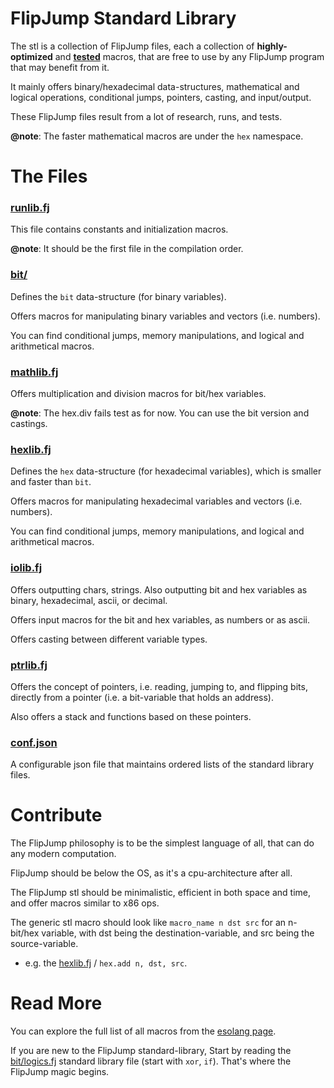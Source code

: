 # FlipJump Standard Library

The stl is a collection of FlipJump files, each a collection of **highly-optimized** and **[tested](../tests)** macros, that are free to use by any FlipJump program that may benefit from it.

It mainly offers binary/hexadecimal data-structures, mathematical and logical operations, conditional jumps, pointers, casting, and input/output.

These FlipJump files result from a lot of research, runs, and tests. 

**@note**: The faster mathematical macros are under the `hex` namespace.


# The Files

### [runlib.fj](runlib.fj)
This file contains constants and initialization macros.

**@note**: It should be the first file in the compilation order.

### [bit/](bit/)
Defines the `bit` data-structure (for binary variables).

Offers macros for manipulating binary variables and vectors (i.e. numbers).

You can find conditional jumps, memory manipulations, and logical and arithmetical macros. 

### [mathlib.fj](mathlib.fj)
Offers multiplication and division macros for bit/hex variables.

**@note**: The hex.div fails test as for now. You can use the bit version and castings.

### [hexlib.fj](hexlib.fj)
Defines the `hex` data-structure (for hexadecimal variables), which is smaller and faster than `bit`. 

Offers macros for manipulating hexadecimal variables and vectors (i.e. numbers).

You can find conditional jumps, memory manipulations, and logical and arithmetical macros. 

### [iolib.fj](iolib.fj)
Offers outputting chars, strings. Also outputting bit and hex variables as binary, hexadecimal, ascii, or decimal.

Offers input macros for the bit and hex variables, as numbers or as ascii.

Offers casting between different variable types.

### [ptrlib.fj](ptrlib.fj)
Offers the concept of pointers, i.e. reading, jumping to, and flipping bits, directly from a pointer (i.e. a bit-variable that holds an address).

Also offers a stack and functions based on these pointers.

### [conf.json](conf.json)
A configurable json file that maintains ordered lists of the standard library files. 


# Contribute

The FlipJump philosophy is to be the simplest language of all, that can do any modern computation.

FlipJump should be below the OS, as it's a cpu-architecture after all.

The FlipJump stl should be minimalistic, efficient in both space and time, and offer macros similar to x86 ops.

The generic stl macro should look like `macro_name n dst src` for an n-bit/hex variable, with dst being the destination-variable, and src being the source-variable.
- e.g. the [hexlib.fj](hexlib.fj) / `hex.add n, dst, src`. 


# Read More

You can explore the full list of all macros from the [esolang page](https://esolangs.org/wiki/FlipJump#The_Standard_Library).

If you are new to the FlipJump standard-library, Start by reading the [bit/logics.fj](stl/bit/logics.fj) standard library file (start with `xor`, `if`). That's where the FlipJump magic begins.
